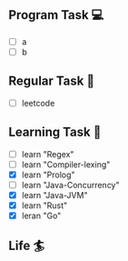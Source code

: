 

## Program Task  💻
- [ ] a
- [ ] b

## Regular Task  🤡
- [ ] leetcode

## Learning Task 🎯
- [ ] learn "Regex"
- [ ] learn "Compiler-lexing"
- [x] learn "Prolog"
- [ ] learn "Java-Concurrency"
- [x] learn "Java-JVM"
- [x] learn "Rust"
- [x] leran "Go"

## Life 🏄